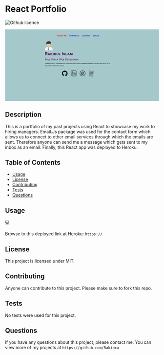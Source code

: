 # React Portfolio
![Github licence](http://img.shields.io/badge/license-MIT-blue.svg)

![Screenshot](screenshot.png)

## Description
This is a portfolio of my past projects using React to showcase my work to hiring managers.
Email.Js package was used for the contact form which allows us to connect to other email services through which the emails are sent. Therefore anyone can send me a message which gets sent to my inbox as an email. Finally, this React app was deployed to Heroku.

## Table of Contents
* [Usage](#usage)
* [License](#license)
* [Contributing](#contributing)
* [Tests](#tests)
* [Questions](#questions)

## Usage
💻

Browse to this deployed link at Heroku:
`https://`

## License
This project is licensed under MIT.

## Contributing
Anyone can contribute to this project. Please make sure to fork this repo.

## Tests
No tests were used for this project.

## Questions
If you have any questions about this project, please contact me.
You can view more of my projects at `https://github.com/Rakibca`
